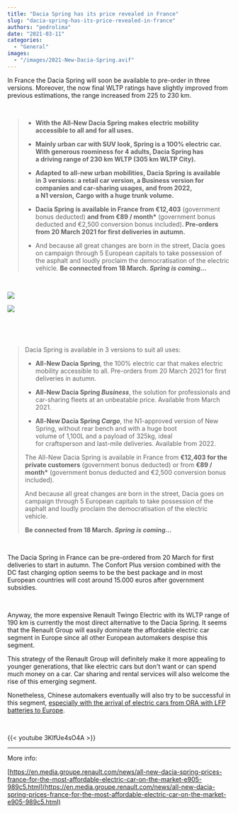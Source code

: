 ```yaml
---
title: "Dacia Spring has its price revealed in France"
slug: "dacia-spring-has-its-price-revealed-in-france"
authors: "pedrolima"
date: "2021-03-11"
categories:
  - "General"
images:
  - "/images/2021-New-Dacia-Spring.avif"
---
```


In France the Dacia Spring will soon be available to pre-order in three versions. Moreover, the now final WLTP ratings have slightly improved from previous estimations, the range increased from 225 to 230 km.

 

> - **With the All-New Dacia Spring makes electric mobility accessible to all and for all uses.** 
> - **Mainly urban car with SUV look, Spring is a 100% electric car. With generous roominess for 4 adults, Dacia Spring has a driving range of 230 km WLTP (305 km WLTP City).** 
> 
> - **Adapted to all-new urban mobilities, Dacia Spring is available in 3 versions: a retail car version, a Business version for companies and car-sharing usages, and from 2022, a N1 version, Cargo with a huge trunk volume.** 
> - **Dacia Spring is available in France from €12,403** (government bonus deducted) **and from €89 / month\*** (government bonus deducted and €2,500 conversion bonus included)**. Pre-orders from 20 March 2021 for first deliveries in autumn.** 
> - And because all great changes are born in the street, Dacia goes on campaign through 5 European capitals to take possession of the asphalt and loudly proclaim the democratisation of the electric vehicle. **Be connected from 18 March. _Spring is coming..._** 

 

![](images/Dacia-Spring-prices-for-retail-sales-versions.avif)

![](images/Dacia-Spring-prices-for-business-version.avif)

 

 

> Dacia Spring is available in 3 versions to suit all uses:
> 
> - **All-New Dacia Spring**, the 100% electric car that makes electric mobility accessible to all. Pre-orders from 20 March 2021 for first deliveries in autumn.
> - **All-New Dacia Spring _Business_**, the solution for professionals and car-sharing fleets at an unbeatable price. Available from March 2021.
> 
> - **All-New Dacia Spring _Cargo_**, the N1-approved version of New Spring, without rear bench and with a huge boot volume of 1,100L and a payload of 325kg, ideal for craftsperson and last-mile deliveries. Available from 2022.
> 
> The All-New Dacia Spring is available in France from **€12,403 for the private customers** (government bonus deducted) or from **€89 / month\*** (government bonus deducted and €2,500 conversion bonus included).
> 
> And because all great changes are born in the street, Dacia goes on campaign through 5 European capitals to take possession of the asphalt and loudly proclaim the democratisation of the electric vehicle.
> 
> **Be connected from 18 March. _Spring is coming..._** 

 

The Dacia Spring in France can be pre-ordered from 20 March for first deliveries to start in autumn. The Confort Plus version combined with the DC fast charging option seems to be the best package and in most European countries will cost around 15.000 euros after government subsidies.

 

Anyway, the more expensive Renault Twingo Electric with its WLTP range of 190 km is currently the most direct alternative to the Dacia Spring. It seems that the Renault Group will easily dominate the affordable electric car segment in Europe since all other European automakers despise this segment.

This strategy of the Renault Group will definitely make it more appealing to younger generations, that like electric cars but don't want or can spend much money on a car. Car sharing and rental services will also welcome the rise of this emerging segment.

Nonetheless, Chinese automakers eventually will also try to be successful in this segment, [especially with the arrival of electric cars from ORA with LFP batteries to Europe](/2020/10/12/ora-is-getting-closer-to-its-goal/).

 

{{< youtube 3KlfUe4sO4A >}}

---

More info:

[https://en.media.groupe.renault.com/news/all-new-dacia-spring-prices-france-for-the-most-affordable-electric-car-on-the-market-e905-989c5.html](https://en.media.groupe.renault.com/news/all-new-dacia-spring-prices-france-for-the-most-affordable-electric-car-on-the-market-e905-989c5.html)

